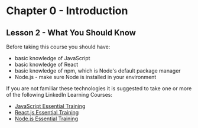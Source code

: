 # Chapter 0 - Introduction
## Lesson 2 - What You Should Know

Before taking this course you should have:
- basic knowledge of JavaScript
- basic knowledge of React
- basic knowledge of npm, which is Node's default package manager
- Node.js - make sure Node is installed in your environment


If you are not familiar these technologies it is suggested to take one or more of the following LinkedIn Learning Courses:
- [JavaScript Essential Training](https://www.linkedin.com/learning/javascript-essential-training)
- [React.js Essential Training](https://www.linkedin.com/learning/react-essential-training)
- [Node.js Essential Training](https://www.linkedin.com/learning/node-js-essential-training-14888164)

